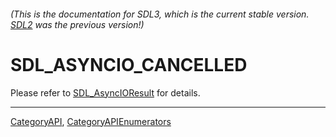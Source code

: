 ###### (This is the documentation for SDL3, which is the current stable version. [SDL2](https://wiki.libsdl.org/SDL2/) was the previous version!)
# SDL_ASYNCIO_CANCELLED

Please refer to [SDL_AsyncIOResult](SDL_AsyncIOResult) for details.

----
[CategoryAPI](CategoryAPI), [CategoryAPIEnumerators](CategoryAPIEnumerators)

